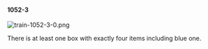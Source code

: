 #### 1052-3
![train-1052-3-0.png](https://github.com/lil-lab/nlvr/raw/master/nlvr/train/images/14/train-1052-3-0.png "train-1052-3-0.png")

There is at least one box with exactly four items including blue one.